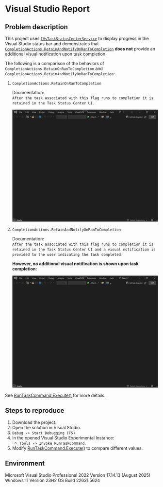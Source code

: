 # Visual Studio Report

<h2>Problem description</h2>

This project uses [`IVsTaskStatusCenterService`](https://learn.microsoft.com/en-us/dotnet/api/microsoft.visualstudio.taskstatuscenter.ivstaskstatuscenterservice?view=visualstudiosdk-2022)
to display progress in the Visual Studio status bar and demonstrates that [`CompletionActions.RetainAndNotifyOnRanToCompletion`](https://learn.microsoft.com/en-us/dotnet/api/microsoft.visualstudio.taskstatuscenter.completionactions?view=visualstudiosdk-2022)
**does not** provide an additional visual notification upon task completion.

The following is a comparison of the behaviors of `CompletionActions.RetainOnRanToCompletion` and `CompletionActions.RetainAndNotifyOnRanToCompletion`:

1. `CompletionActions.RetainOnRanToCompletion`

    Documentation:  
    `After the task associated with this flag runs to completion it is retained in the Task Status Center UI.`

    ![RetainOnRanToCompletion](https://github.com/deniskovalchuk/vs-status-center-notification/blob/main/Images/RetainOnRanToCompletion.gif)

2. `CompletionActions.RetainAndNotifyOnRanToCompletion`

    Documentation:  
    `After the task associated with this flag runs to completion it is retained in the Task Status Center UI and a visual notification is provided to the user indicating the task completed.`

    **However, no additional visual notification is shown upon task completion:**

    ![RetainAndNotifyOnRanToCompletion](https://github.com/deniskovalchuk/vs-status-center-notification/blob/main/Images/RetainAndNotifyOnRanToCompletion.gif)

See [RunTaskCommand.Execute()](https://github.com/deniskovalchuk/vs-status-center-notification/blob/0dcf6bdd53c13bc1a415a6a848b4bf33dc69e030/StatusCenterNotification/RunTaskCommand.cs#L90) for more details.

<h2>Steps to reproduce</h2>

1. Download the project.
2. Open the solution in Visual Studio.
3. `Debug -> Start Debugging (F5)`.
4. In the opened Visual Studio Experimental Instance:
    - `Tools -> Invoke RunTaskCommand`.
5. Modify [RunTaskCommand.Execute()](https://github.com/deniskovalchuk/vs-status-center-notification/blob/0dcf6bdd53c13bc1a415a6a848b4bf33dc69e030/StatusCenterNotification/RunTaskCommand.cs#L97) to compare different values.

<h2>Environment</h2>

Microsoft Visual Studio Professional 2022 Version 17.14.13 (August 2025)  
Windows 11 Version 23H2 OS Build 22631.5624
